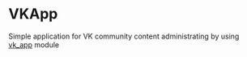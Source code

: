 # VKApp
Simple application for VK community content administrating by using [vk_app](https://github.com/lycantropos/VKApp "Simple application for working with `VK API`") module
